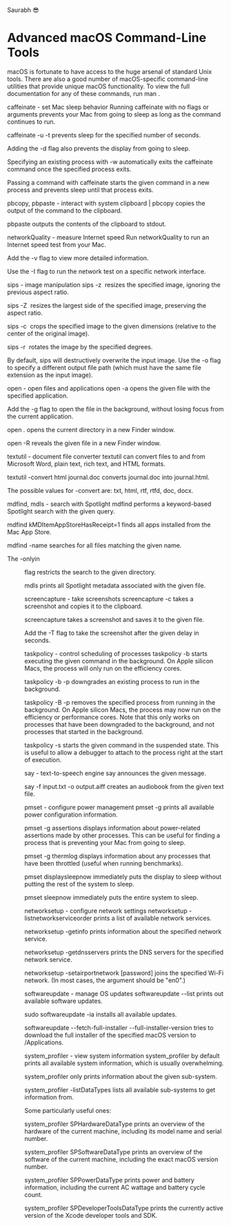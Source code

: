 Saurabh 😎

# Advanced macOS Command-Line Tools

macOS is fortunate to have access to the huge arsenal of standard Unix tools. There are also a good number of macOS-specific command-line utilities that provide unique macOS functionality. To view the full documentation for any of these commands, run man <command>.

caffeinate - set Mac sleep behavior
Running caffeinate with no flags or arguments prevents your Mac from going to sleep as long as the command continues to run.

caffeinate -u -t <seconds> prevents sleep for the specified number of seconds.

Adding the -d flag also prevents the display from going to sleep.

Specifying an existing process with -w <pid> automatically exits the caffeinate command once the specified process exits.

Passing a command with caffeinate <command> starts the given command in a new process and prevents sleep until that process exits.

pbcopy, pbpaste - interact with system clipboard
<command> | pbcopy copies the output of the command to the clipboard.

pbpaste outputs the contents of the clipboard to stdout.

networkQuality - measure Internet speed
Run networkQuality to run an Internet speed test from your Mac.

Add the -v flag to view more detailed information.

Use the -I flag to run the network test on a specific network interface.

sips - image manipulation
sips -z <height> <width> <image> resizes the specified image, ignoring the previous aspect ratio.

sips -Z <size> <image> resizes the largest side of the specified image, preserving the aspect ratio.

sips -c <height> <width> <image> crops the specified image to the given dimensions (relative to the center of the original image).

sips -r <degrees> <image> rotates the image by the specified degrees.

By default, sips will destructively overwrite the input image. Use the -o flag to specify a different output file path (which must have the same file extension as the input image).

open - open files and applications
open -a <app> <file> opens the given file with the specified application.

Add the -g flag to open the file in the background, without losing focus from the current application.

open . opens the current directory in a new Finder window.

open -R <file> reveals the given file in a new Finder window.

textutil - document file converter
textutil can convert files to and from Microsoft Word, plain text, rich text, and HTML formats.

textutil -convert html journal.doc converts journal.doc into journal.html.

The possible values for -convert are: txt, html, rtf, rtfd, doc, docx.

mdfind, mdls - search with Spotlight
mdfind <query> performs a keyword-based Spotlight search with the given query.

mdfind kMDItemAppStoreHasReceipt=1 finds all apps installed from the Mac App Store.

mdfind -name <name> searches for all files matching the given name.

The -onlyin <dir> flag restricts the search to the given directory.

mdls <file-path> prints all Spotlight metadata associated with the given file.

screencapture - take screenshots
screencapture -c takes a screenshot and copies it to the clipboard.

screencapture <file> takes a screenshot and saves it to the given file.

Add the -T <seconds> flag to take the screenshot after the given delay in seconds.

taskpolicy - control scheduling of processes
taskpolicy -b <command> starts executing the given command in the background. On Apple silicon Macs, the process will only run on the efficiency cores.

taskpolicy -b -p <pid> downgrades an existing process to run in the background.

taskpolicy -B -p <pid> removes the specified process from running in the background. On Apple silicon Macs, the process may now run on the efficiency or performance cores. Note that this only works on processes that have been downgraded to the background, and not processes that started in the background.

taskpolicy -s <command> starts the given command in the suspended state. This is useful to allow a debugger to attach to the process right at the start of execution.

say - text-to-speech engine
say <message> announces the given message.

say -f input.txt -o output.aiff creates an audiobook from the given text file.

pmset - configure power management
pmset -g prints all available power configuration information.

pmset -g assertions displays information about power-related assertions made by other processes. This can be useful for finding a process that is preventing your Mac from going to sleep.

pmset -g thermlog displays information about any processes that have been throttled (useful when running benchmarks).

pmset displaysleepnow immediately puts the display to sleep without putting the rest of the system to sleep.

pmset sleepnow immediately puts the entire system to sleep.

networksetup - configure network settings
networksetup -listnetworkserviceorder prints a list of available network services.

networksetup -getinfo <networkservice> prints information about the specified network service.

networksetup -getdnsservers <networkservice> prints the DNS servers for the specified network service.

networksetup -setairportnetwork <device> <network> [password] joins the specified Wi-Fi network. (In most cases, the <device> argument should be "en0".)

softwareupdate - manage OS updates
softwareupdate --list prints out available software updates.

sudo softwareupdate -ia installs all available updates.

softwareupdate --fetch-full-installer --full-installer-version <version> tries to download the full installer of the specified macOS version to /Applications.

system_profiler - view system information
system_profiler by default prints all available system information, which is usually overwhelming.

system_profiler <datatype> only prints information about the given sub-system.

system_profiler -listDataTypes lists all available sub-systems to get information from.

Some particularly useful ones:

system_profiler SPHardwareDataType prints an overview of the hardware of the current machine, including its model name and serial number.

system_profiler SPSoftwareDataType prints an overview of the software of the current machine, including the exact macOS version number.

system_profiler SPPowerDataType prints power and battery information, including the current AC wattage and battery cycle count.

system_profiler SPDeveloperToolsDataType prints the currently active version of the Xcode developer tools and SDK.
